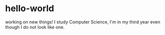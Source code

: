 # hello-world
working on new things! 
I study Computer Science, I'm in my third year even 
though I do not look like one. 

